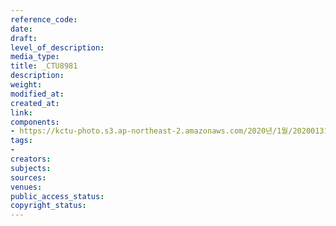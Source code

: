 ```yaml
---
reference_code: 
date: 
draft: 
level_of_description: 
media_type: 
title: _CTU8981
description: 
weight: 
modified_at: 
created_at: 
link: 
components:
- https://kctu-photo.s3.ap-northeast-2.amazonaws.com/2020년/1월/20200131_톨게이트+요금수납+노동자+김천+도로공사+본사+145일+농성+해단+및+직접고용+쟁취+결의대회/_CTU8981.jpg
tags:
- 
creators: 
subjects: 
sources: 
venues: 
public_access_status: 
copyright_status: 
---
```

